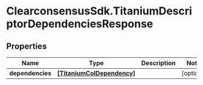 # ClearconsensusSdk.TitaniumDescriptorDependenciesResponse

## Properties

Name | Type | Description | Notes
------------ | ------------- | ------------- | -------------
**dependencies** | [**[TitaniumColDependency]**](TitaniumColDependency.md) |  | [optional] 


